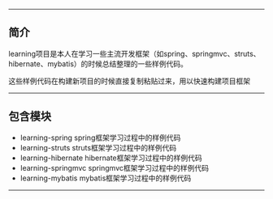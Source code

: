 -------------------------------------------------------------------------------

## 简介

learning项目是本人在学习一些主流开发框架（如spring、springmvc、struts、hibernate、mybatis）的时候总结整理的一些样例代码。

这些样例代码在构建新项目的时候直接复制粘贴过来，用以快速构建项目框架

-------------------------------------------------------------------------------

## 包含模块

- learning-spring          spring框架学习过程中的样例代码
- learning-struts          struts框架学习过程中的样例代码
- learning-hibernate       hibernate框架学习过程中的样例代码
- learning-springmvc       springmvc框架学习过程中的样例代码
- learning-mybatis         mybatis框架学习过程中的样例代码

-------------------------------------------------------------------------------
